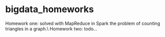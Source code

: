 # bigdata_homeworks
Homework one: solved with MapReduce in Spark the problem of counting triangles in a graph.\\
Homework two: todo...
